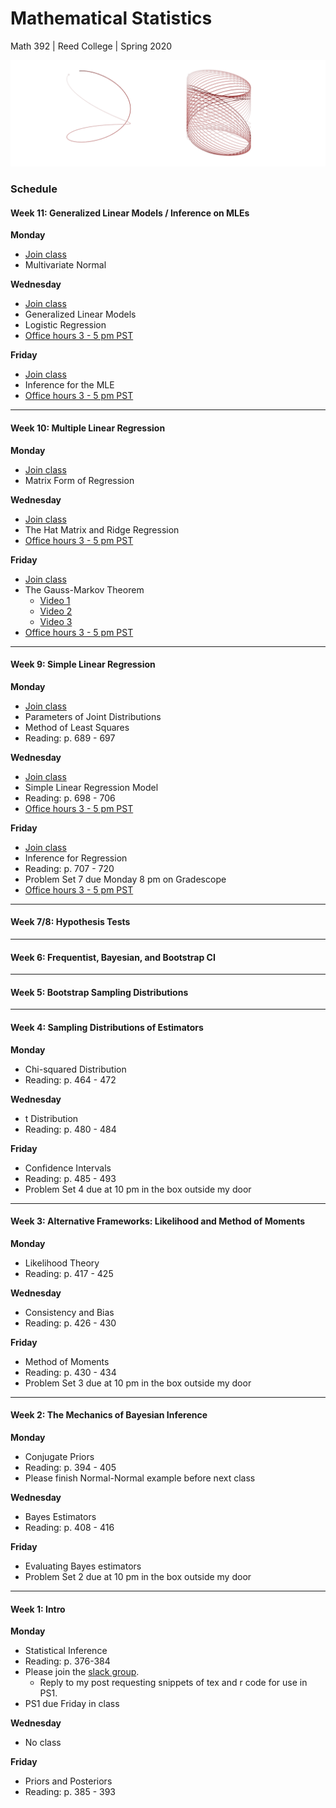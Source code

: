 # Mathematical Statistics
Math 392 | Reed College | Spring 2020

![](figs/mcmc.png)

### Schedule

#### Week 11: Generalized Linear Models / Inference on MLEs

**Monday**
- [Join class](https://zoom.us/j/232169858)
- Multivariate Normal

**Wednesday**
- [Join class](https://zoom.us/j/232169858)
- Generalized Linear Models
- Logistic Regression
- [Office hours 3 - 5 pm PST](https://zoom.us/j/759760558)

**Friday**
- [Join class](https://zoom.us/j/232169858)
- Inference for the MLE
- [Office hours 3 - 5 pm PST](https://zoom.us/j/759760558)

* * *

#### Week 10: Multiple Linear Regression

**Monday**
- [Join class](https://zoom.us/j/232169858)
- Matrix Form of Regression

**Wednesday**
- [Join class](https://zoom.us/j/232169858)
- The Hat Matrix and Ridge Regression
- [Office hours 3 - 5 pm PST](https://zoom.us/j/759760558)

**Friday**
- [Join class](https://zoom.us/j/232169858)
- The Gauss-Markov Theorem
    - [Video 1](https://zoom.us/rec/share/_-54Dfbt72NIXo3u9VHRWoQrO6O1eaa8gCcd_PoFn04Cw8irTjjIeUPW8IvRslfi?startTime=1586537701000)
    - [Video 2](https://zoom.us/rec/share/_-54Dfbt72NIXo3u9VHRWoQrO6O1eaa8gCcd_PoFn04Cw8irTjjIeUPW8IvRslfi?startTime=1586538157000)
    - [Video 3](https://zoom.us/rec/share/_-54Dfbt72NIXo3u9VHRWoQrO6O1eaa8gCcd_PoFn04Cw8irTjjIeUPW8IvRslfi?startTime=1586538421000)
- [Office hours 3 - 5 pm PST](https://zoom.us/j/759760558)

* * *

#### Week 9: Simple Linear Regression

**Monday**
- [Join class](https://zoom.us/j/232169858)
- Parameters of Joint Distributions
- Method of Least Squares
- Reading: p. 689 - 697

**Wednesday**
- [Join class](https://zoom.us/232169858)
- Simple Linear Regression Model
- Reading: p. 698 - 706
- [Office hours 3 - 5 pm PST](https://zoom.us/j/759760558)

**Friday**
- [Join class](https://zoom.us/232169858)
- Inference for Regression
- Reading: p. 707 - 720
- Problem Set 7 due Monday 8 pm on Gradescope
- [Office hours 3 - 5 pm PST](https://zoom.us/j/759760558)


* * *

#### Week 7/8: Hypothesis Tests

* * *

#### Week 6: Frequentist, Bayesian, and Bootstrap CI

* * * 

#### Week 5: Bootstrap Sampling Distributions

* * *

#### Week 4: Sampling Distributions of Estimators

**Monday**
- Chi-squared Distribution
- Reading: p. 464 - 472

**Wednesday**
- t Distribution
- Reading: p. 480 - 484

**Friday**
- Confidence Intervals
- Reading: p. 485 - 493
- Problem Set 4 due at 10 pm in the box outside my door


* * *

#### Week 3: Alternative Frameworks: Likelihood and Method of Moments

**Monday**
- Likelihood Theory
- Reading: p. 417 - 425

**Wednesday**
- Consistency and Bias
- Reading: p. 426 - 430

**Friday**
- Method of Moments
- Reading: p. 430 - 434
- Problem Set 3 due at 10 pm in the box outside my door

* * *

#### Week 2: The Mechanics of Bayesian Inference

**Monday**
- Conjugate Priors
- Reading: p. 394 - 405
- Please finish Normal-Normal example before next class

**Wednesday**
- Bayes Estimators
- Reading: p. 408 - 416

**Friday**
- Evaluating Bayes estimators
- Problem Set 2 due at 10 pm in the box outside my door


* * *

#### Week 1: Intro

**Monday**
- Statistical Inference
- Reading: p. 376-384
- Please join the [slack group](https://join.slack.com/t/reed-stats-ds/shared_invite/enQtOTEwMDQyODkzNjUwLTM1MWNjZjQ5NTA5ZmMyMmQ4ZjhhYTk1Y2ZkMDE0NjRlZDBhMmE4OTg4OWJjNWUzNTFlOGIzYjE5NjA0ZmM0YzM).
    - Reply to my post requesting snippets of tex and r code for use in PS1.
- PS1 due Friday in class

**Wednesday**
- No class

**Friday**
- Priors and Posteriors
- Reading: p. 385 - 393


<!-- notes for later: 8 ways to estimate rho http://www-bcf.usc.edu/~lototsky/MATH408/SampleCorrCoef.pdf -->
<!-- notes for later: t-test paper -->
<!-- notes for later: bayesian model selection -->
<!-- notes for later: michael's bayes paper -->